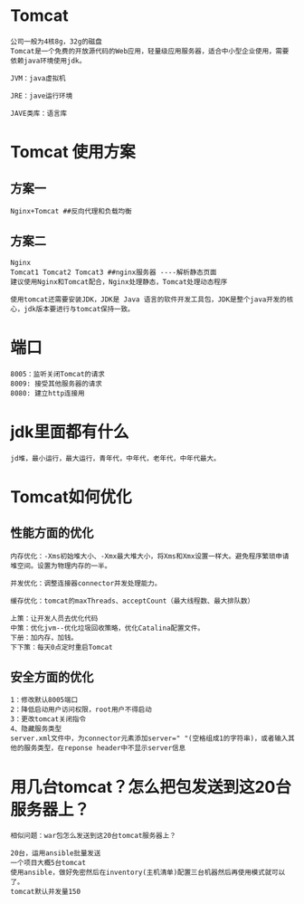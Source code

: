 # Tomcat 

```shell
公司一般为4核8g，32g的磁盘
Tomcat是一个免费的开放源代码的Web应用，轻量级应用服务器，适合中小型企业使用，需要依赖java环境使用jdk。

JVM：java虚拟机

JRE：jave运行环境 

JAVE类库：语言库
```

# Tomcat 使用方案

## 方案一

```shell
Nginx+Tomcat ##反向代理和负载均衡 
```

## 方案二

```shell
Nginx
Tomcat1 Tomcat2 Tomcat3 ##nginx服务器 ----解析静态页面
建议使用Nginx和Tomcat配合，Nginx处理静态，Tomcat处理动态程序

使用tomcat还需要安装JDK，JDK是 Java 语言的软件开发工具包，JDK是整个java开发的核心，jdk版本要进行与tomcat保持一致。
```

# 端口

```shell
8005：监听关闭Tomcat的请求
8009: 接受其他服务器的请求
8080: 建立http连接用
```

# jdk里面都有什么

```shell
jd堆，最小运行，最大运行，青年代，中年代，老年代，中年代最大。
```



# Tomcat如何优化

## 性能方面的优化

```
内存优化：-Xms初始堆大小、-Xmx最大堆大小，将Xms和Xmx设置一样大。避免程序繁琐申请堆空间。设置为物理内存的一半。

并发优化：调整连接器connector并发处理能力。

缓存优化：tomcat的maxThreads、acceptCount（最大线程数、最大排队数）

上策：让开发人员去优化代码
中策：优化jvm--优化垃圾回收策略，优化Catalina配置文件。
下册：加内存，加钱。
下下策：每天0点定时重启Tomcat
```

## 安全方面的优化

```shell
1：修改默认8005端口
2：降低启动用户访问权限，root用户不得启动
3：更改tomcat关闭指令
4、隐藏服务类型
server.xml文件中，为connector元素添加server=" "(空格组成1的字符串)，或者输入其他的服务类型，在reponse header中不显示server信息
```

# 用几台tomcat？怎么把包发送到这20台服务器上？

```http
相似问题：war包怎么发送到这20台tomcat服务器上？
```



```shell
20台，运用ansible批量发送
一个项目大概5台tomcat
使用ansible，做好免密然后在inventory(主机清单)配置三台机器然后再使用模式就可以了。
tomcat默认并发量150
```

